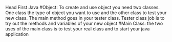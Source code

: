 Head First Java 
#Object: To create and use object you need two classes. One class the type of object you want to use and the other class to test your new class. The main method goes in your tester class. Tester class job is to try out the methods and variables of your new object 
#Main Class: the two uses of the main class is to test your real class and to start your java application
